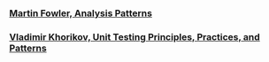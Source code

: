 ### [Martin Fowler, Analysis Patterns](https://www.amazon.com/Analysis-Patterns-Reusable-Object-Models/dp/0201895420)

### [Vladimir Khorikov, Unit Testing Principles, Practices, and Patterns](https://www.manning.com/books/unit-testing)
